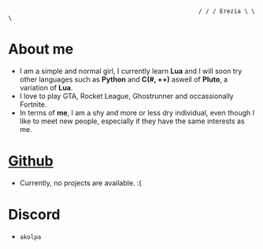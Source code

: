                                                           / / / Erezia \ \ \
# About me
- I am a simple and normal girl, I currently learn **Lua** and I will soon try other languages such as **Python** and **C(#, ++)** aswell of **Pluto**, a variation of **Lua**.
- I love to play GTA, Rocket League, Ghostrunner and occassionally Fortnite.
- In terms of **me**, I am a shy and more or less dry individual, even though I like to meet new people, especially if they have the same interests as me.

# [Github](https://github.com/ereziaa)
  - Currently, no projects are available. :(

# Discord
- `akolpa`
